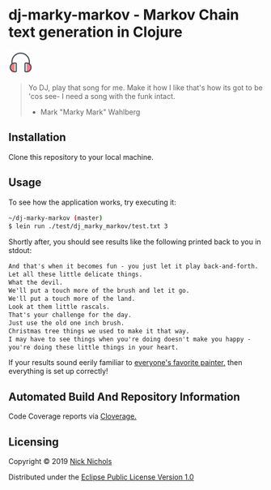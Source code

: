 # dj-marky-markov - Markov Chain text generation in Clojure
<a href="https://icons8.com/icon/65353/headphones"><img src="icons8-dmm.png"></a>

> Yo DJ, play that song for me.
> Make it how I like that's how its got to be 'cos see-
> I need a song with the funk intact.
>  - Mark "Marky Mark" Wahlberg

## Installation

Clone this repository to your local machine.

## Usage

To see how the application works, try executing it:
```bash
~/dj-marky-markov (master)
$ lein run ./test/dj_marky_markov/test.txt 3
```

Shortly after, you should see results like the following printed back to you in stdout:
```
And that's when it becomes fun - you just let it play back-and-forth.
Let all these little delicate things.
What the devil.
We'll put a touch more of the brush and let it go.
We'll put a touch more of the land.
Look at them little rascals.
That's your challenge for the day.
Just use the old one inch brush.
Christmas tree things we used to make it that way.
I may have to see things when you're doing doesn't make you happy - you're doing these little things in your heart.
```

If your results sound eerily familiar to [everyone's favorite painter,](https://en.wikipedia.org/wiki/Bob_Ross) then everything is set up correctly!

## Automated Build And Repository Information

Code Coverage reports via [Cloverage.](https://nnichols.github.io/dj-marky-markov/coverage/index.html)

## Licensing

Copyright © 2019 [Nick Nichols](https://nnichols.github.io/)

Distributed under the [Eclipse Public License Version 1.0](https://www.eclipse.org/legal/epl-v10.html)

